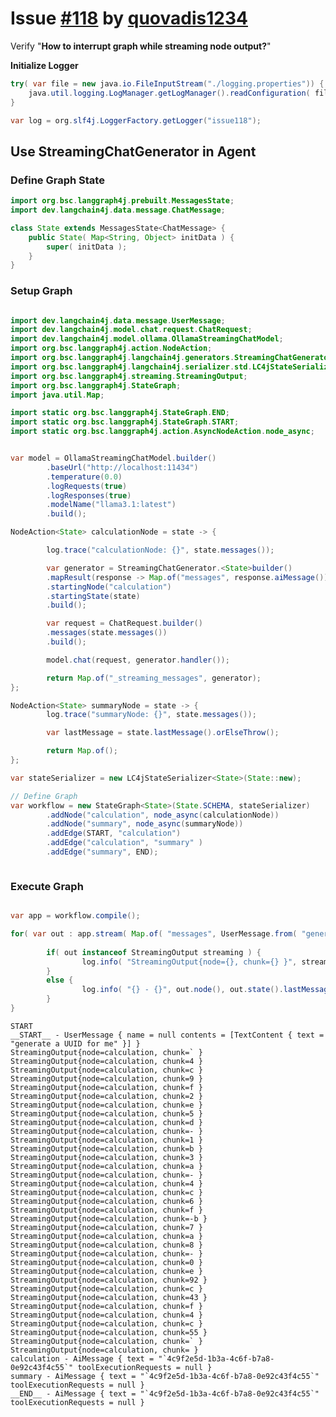 # Issue [#118](https://github.com/bsorrentino/langgraph4j/issues/118) by [quovadis1234](https://github.com/quovadis1234)

Verify "**How to interrupt graph while streaming node output?**" 


**Initialize Logger**


```java
try( var file = new java.io.FileInputStream("./logging.properties")) {
    java.util.logging.LogManager.getLogManager().readConfiguration( file );
}

var log = org.slf4j.LoggerFactory.getLogger("issue118");
```

## Use StreamingChatGenerator in Agent

### Define Graph State


```java
import org.bsc.langgraph4j.prebuilt.MessagesState;
import dev.langchain4j.data.message.ChatMessage;

class State extends MessagesState<ChatMessage> {
    public State( Map<String, Object> initData ) {
        super( initData );
    }
}
```

### Setup Graph


```java

import dev.langchain4j.data.message.UserMessage;
import dev.langchain4j.model.chat.request.ChatRequest;
import dev.langchain4j.model.ollama.OllamaStreamingChatModel;
import org.bsc.langgraph4j.action.NodeAction;
import org.bsc.langgraph4j.langchain4j.generators.StreamingChatGenerator;
import org.bsc.langgraph4j.langchain4j.serializer.std.LC4jStateSerializer;
import org.bsc.langgraph4j.streaming.StreamingOutput;
import org.bsc.langgraph4j.StateGraph;
import java.util.Map;

import static org.bsc.langgraph4j.StateGraph.END;
import static org.bsc.langgraph4j.StateGraph.START;
import static org.bsc.langgraph4j.action.AsyncNodeAction.node_async;


var model = OllamaStreamingChatModel.builder()
        .baseUrl("http://localhost:11434")
        .temperature(0.0)
        .logRequests(true)
        .logResponses(true)
        .modelName("llama3.1:latest")
        .build();

NodeAction<State> calculationNode = state -> {

        log.trace("calculationNode: {}", state.messages());

        var generator = StreamingChatGenerator.<State>builder()
        .mapResult(response -> Map.of("messages", response.aiMessage()))
        .startingNode("calculation")
        .startingState(state)
        .build();

        var request = ChatRequest.builder()
        .messages(state.messages())
        .build();

        model.chat(request, generator.handler());

        return Map.of("_streaming_messages", generator);
};

NodeAction<State> summaryNode = state -> {
        log.trace("summaryNode: {}", state.messages());

        var lastMessage = state.lastMessage().orElseThrow();

        return Map.of();
};

var stateSerializer = new LC4jStateSerializer<State>(State::new);

// Define Graph
var workflow = new StateGraph<State>(State.SCHEMA, stateSerializer)
        .addNode("calculation", node_async(calculationNode))
        .addNode("summary", node_async(summaryNode))
        .addEdge(START, "calculation")
        .addEdge("calculation", "summary" )
        .addEdge("summary", END);



```

### Execute Graph


```java

var app = workflow.compile();

for( var out : app.stream( Map.of( "messages", UserMessage.from( "generate a UUID for me")) ) ) {
        
        if( out instanceof StreamingOutput streaming ) {
                log.info( "StreamingOutput{node={}, chunk={} }", streaming.node(), streaming.chunk() );
        }
        else {
                log.info( "{} - {}", out.node(), out.state().lastMessage().orElseThrow() );
        }
}
```

    START 
    __START__ - UserMessage { name = null contents = [TextContent { text = "generate a UUID for me" }] } 
    StreamingOutput{node=calculation, chunk=` } 
    StreamingOutput{node=calculation, chunk=4 } 
    StreamingOutput{node=calculation, chunk=c } 
    StreamingOutput{node=calculation, chunk=9 } 
    StreamingOutput{node=calculation, chunk=f } 
    StreamingOutput{node=calculation, chunk=2 } 
    StreamingOutput{node=calculation, chunk=e } 
    StreamingOutput{node=calculation, chunk=5 } 
    StreamingOutput{node=calculation, chunk=d } 
    StreamingOutput{node=calculation, chunk=- } 
    StreamingOutput{node=calculation, chunk=1 } 
    StreamingOutput{node=calculation, chunk=b } 
    StreamingOutput{node=calculation, chunk=3 } 
    StreamingOutput{node=calculation, chunk=a } 
    StreamingOutput{node=calculation, chunk=- } 
    StreamingOutput{node=calculation, chunk=4 } 
    StreamingOutput{node=calculation, chunk=c } 
    StreamingOutput{node=calculation, chunk=6 } 
    StreamingOutput{node=calculation, chunk=f } 
    StreamingOutput{node=calculation, chunk=-b } 
    StreamingOutput{node=calculation, chunk=7 } 
    StreamingOutput{node=calculation, chunk=a } 
    StreamingOutput{node=calculation, chunk=8 } 
    StreamingOutput{node=calculation, chunk=- } 
    StreamingOutput{node=calculation, chunk=0 } 
    StreamingOutput{node=calculation, chunk=e } 
    StreamingOutput{node=calculation, chunk=92 } 
    StreamingOutput{node=calculation, chunk=c } 
    StreamingOutput{node=calculation, chunk=43 } 
    StreamingOutput{node=calculation, chunk=f } 
    StreamingOutput{node=calculation, chunk=4 } 
    StreamingOutput{node=calculation, chunk=c } 
    StreamingOutput{node=calculation, chunk=55 } 
    StreamingOutput{node=calculation, chunk=` } 
    StreamingOutput{node=calculation, chunk= } 
    calculation - AiMessage { text = "`4c9f2e5d-1b3a-4c6f-b7a8-0e92c43f4c55`" toolExecutionRequests = null } 
    summary - AiMessage { text = "`4c9f2e5d-1b3a-4c6f-b7a8-0e92c43f4c55`" toolExecutionRequests = null } 
    __END__ - AiMessage { text = "`4c9f2e5d-1b3a-4c6f-b7a8-0e92c43f4c55`" toolExecutionRequests = null } 

